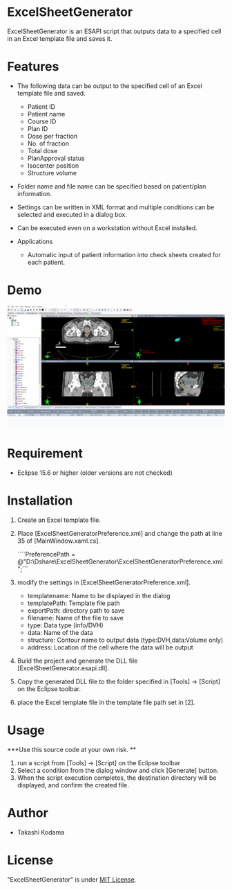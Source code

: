 # ExcelSheetGenerator
 
ExcelSheetGenerator is an ESAPI script that outputs data to a specified cell in an Excel template file and saves it.

# Features

* The following data can be output to the specified cell of an Excel template file and saved.
  * Patient ID
  * Patient name
  * Course ID
  * Plan ID
  * Dose per fraction
  * No. of fraction
  * Total dose
  * PlanApproval status
  * Isocenter position
  * Structure volume
* Folder name and file name can be specified based on patient/plan information.
* Settings can be written in XML format and multiple conditions can be selected and executed in a dialog box.
* Can be executed even on a workstation without Excel installed.

* Applications
  * Automatic input of patient information into check sheets created for each patient.

# Demo

![Screen capture of planCompare UI](https://github.com/tkmd94/ExcelSheetGenerator/blob/master/demo.gif)

# Requirement

* Eclipse 15.6 or higher (older versions are not checked)

# Installation
1. Create an Excel template file. 
2. Place [ExcelSheetGeneratorPreference.xml] and change the path at line 35 of [MainWindow.xaml.cs].

    ````PreferencePath = @"D:\Dshare\ExcelSheetGenerator\ExcelSheetGeneratorPreference.xml";```
    
3. modify the settings in [ExcelSheetGeneratorPreference.xml].
    * templatename: Name to be displayed in the dialog
    * templatePath: Template file path
    * exportPath: directory path to save
    * filename: Name of the file to save
    * type: Data type (info/DVH)
    * data: Name of the data
    * structure: Contour name to output data (type:DVH,data:Volume only)
    * address: Location of the cell where the data will be output

4. Build the project and generate the DLL file [ExcelSheetGenerator.esapi.dll]. 
5. Copy the generated DLL file to the folder specified in [Tools] -> [Script] on the Eclipse toolbar.
6. place the Excel template file in the template file path set in [2].

# Usage

***Use this source code at your own risk. **

1. run a script from [Tools] -> [Script] on the Eclipse toolbar 
2. Select a condition from the dialog window and click [Generate] button.
3. When the script execution completes, the destination directory will be displayed, and confirm the created file.
 
# Author
 
* Takashi Kodama
 
# License
 
"ExcelSheetGenerator" is under [MIT License](https://en.wikipedia.org/wiki/MIT_License).

